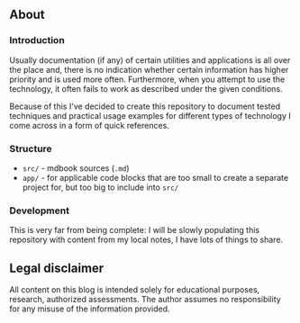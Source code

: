 ## About

### Introduction

Usually documentation (if any) of certain utilities and applications is all over the place and, there is no indication whether certain information has higher priority and is used more often. Furthermore, when you attempt to use the technology, it often fails to work as described under the given conditions.

Because of this I've decided to create this repository to document tested techniques and practical usage examples for different types of technology I come across in a form of quick references.

### Structure

- `src/` - mdbook sources (`.md`)
- `app/` - for applicable code blocks that are too small to create a separate project for, but too big to include into `src/`

### Development

This is very far from being complete: I will be slowly populating this repository with content from my local notes, I have lots of things to share.

## Legal disclaimer

All content on this blog is intended solely for educational purposes, research, authorized assessments. The author assumes no responsibility for any misuse of the information provided.
